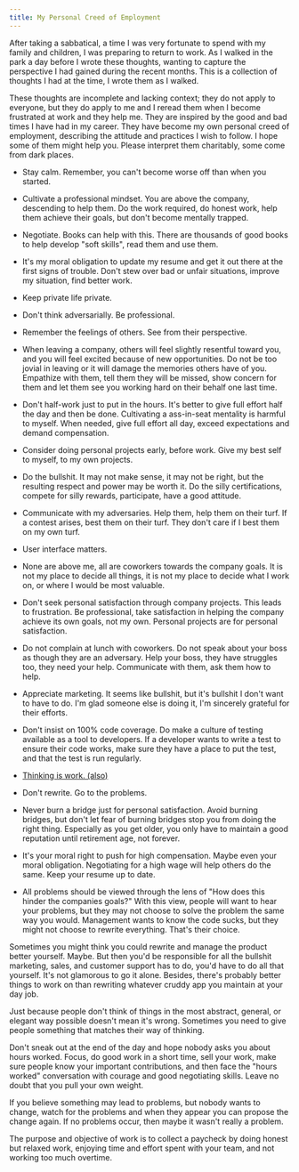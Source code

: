 ```yaml
---
title: My Personal Creed of Employment
---
```


After taking a sabbatical, a time I was very fortunate to spend with my family and children, I was preparing to return to work. As I walked in the park a day before I wrote these thoughts, wanting to capture the perspective I had gained during the recent months. This is a collection of thoughts I had at the time, I wrote them as I walked.

These thoughts are incomplete and lacking context; they do not apply to everyone, but they do apply to me and I reread them when I become frustrated at work and they help me. They are inspired by the good and bad times I have had in my career. They have become my own personal creed of employment, describing the attitude and practices I wish to follow. I hope some of them might help you. Please interpret them charitably, some come from dark places.

- Stay calm. Remember, you can't become worse off than when you started.

- Cultivate a professional mindset. You are above the company, descending to help them. Do the work required, do honest work, help them achieve their goals, but don't become mentally trapped.

- Negotiate. Books can help with this. There are thousands of good books to help develop "soft skills", read them and use them.

- It's my moral obligation to update my resume and get it out there at the first signs of trouble. Don't stew over bad or unfair situations, improve my situation, find better work.

- Keep private life private.

- Don't think adversarially. Be professional.

- Remember the feelings of others. See from their perspective.

- When leaving a company, others will feel slightly resentful toward you, and you will feel excited because of new opportunities. Do not be too jovial in leaving or it will damage the memories others have of you. Empathize with them, tell them they will be missed, show concern for them and let them see you working hard on their behalf one last time.

- Don't half-work just to put in the hours. It's better to give full effort half the day and then be done. Cultivating a ass-in-seat mentality is harmful to myself. When needed, give full effort all day, exceed expectations and demand compensation.

- Consider doing personal projects early, before work. Give my best self to myself, to my own projects.

- Do the bullshit. It may not make sense, it may not be right, but the resulting respect and power may be worth it. Do the silly certifications, compete for silly rewards, participate, have a good attitude.

- Communicate with my adversaries. Help them, help them on their turf. If a contest arises, best them on their turf. They don't care if I best them on my own turf.

- User interface matters.

- None are above me, all are coworkers towards the company goals. It is not my place to decide all things, it is not my place to decide what I work on, or where I would be most valuable.

- Don't seek personal satisfaction through company projects. This leads to frustration. Be professional, take satisfaction in helping the company achieve its own goals, not my own. Personal projects are for personal satisfaction.

- Do not complain at lunch with coworkers. Do not speak about your boss as though they are an adversary. Help your boss, they have struggles too, they need your help. Communicate with them, ask them how to help.

- Appreciate marketing. It seems like bullshit, but it's bullshit I don't want to have to do. I'm glad someone else is doing it, I'm sincerely grateful for their efforts.

- Don't insist on 100% code coverage. Do make a culture of testing available as a tool to developers. If a developer wants to write a test to ensure their code works, make sure they have a place to put the test, and that the test is run regularly.

- [Thinking is work. (also)](https://bellmar.medium.com/all-the-best-engineering-advice-i-stole-from-non-technical-people-eb7f90ca2f5f)

- Don't rewrite. Go to the problems.

- Never burn a bridge just for personal satisfaction. Avoid burning bridges, but don't let fear of burning bridges stop you from doing the right thing. Especially as you get older, you only have to maintain a good reputation until retirement age, not forever.

- It's your moral right to push for high compensation. Maybe even your moral obligation. Negotiating for a high wage will help others do the same. Keep your resume up to date.

- All problems should be viewed through the lens of "How does this hinder the companies goals?" With this view, people will want to hear your problems, but they may not choose to solve the problem the same way you would. Management wants to know the code sucks, but they might not choose to rewrite everything. That's their choice.

Sometimes you might think you could rewrite and manage the product better yourself. Maybe. But then you'd be responsible for all the bullshit marketing, sales, and customer support has to do, you'd have to do all that yourself. It's not glamorous to go it alone. Besides, there's probably better things to work on than rewriting whatever cruddy app you maintain at your day job.

Just because people don't think of things in the most abstract, general, or elegant way possible doesn't mean it's wrong. Sometimes you need to give people something that matches their way of thinking.

Don't sneak out at the end of the day and hope nobody asks you about hours worked. Focus, do good work in a short time, sell your work, make sure people know your important contributions, and then face the "hours worked" conversation with courage and good negotiating skills. Leave no doubt that you pull your own weight.

If you believe something may lead to problems, but nobody wants to change, watch for the problems and when they appear you can propose the change again. If no problems occur, then maybe it wasn't really a problem.

The purpose and objective of work is to collect a paycheck by doing honest but relaxed work, enjoying time and effort spent with your team, and not working too much overtime.
